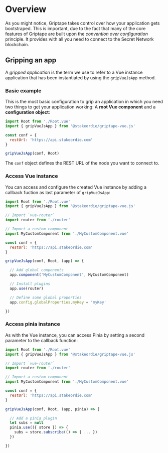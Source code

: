 # Overview

As you might notice, Griptape takes control over how your application gets bootstraped. This is important, due to the
fact that many of the core features of Griptape are built upon the *convention over configuration* principle. It
provides with all you need to connect to the Secret Network blockchain.

## Gripping an app

A *gripped application* is the term we use to refer to a Vue instance application that has been instantiated by using
the `gripVueJsApp` method.

### Basic example

This is the most basic configuration to grip an application in which you need two things to get your application
working: A **root Vue component** and a **configuration object**:

```js
import Root from './Root.vue'
import { gripVueJsApp } from '@stakeordie/griptape-vue.js'

const conf = {
  restUrl: 'https://api.stakeordie.com'
}

gripVueJsApp(conf, Root)
```

The `conf` object defines the REST URL of the node you want to connect to.

### Access Vue instance

You can access and configure the created Vue instance by adding a callback fuction as last parameter of
`gripVueJsApp`:

```js
import Root from './Root.vue'
import { gripVueJsApp } from '@stakeordie/griptape-vue.js'

// Import `vue-router`
import router from './router'

// Import a custom component
import MyCustomComponent from './MyCustomComponent.vue'

const conf = {
  restUrl: 'https://api.stakeordie.com'
}

gripVueJsApp(conf, Root, (app) => {

  // Add global components
  app.component('MyCustomComponent', MyCustomComponent)

  // Install plugins
  app.use(router)

  // Define some global properties
  app.config.globalProperties.myKey = 'myKey'

})
```

### Access pinia instance

As with the Vue instance, you can access Pinia by setting a second parameter to the callback function:

```js
import Root from './Root.vue'
import { gripVueJsApp } from '@stakeordie/griptape-vue.js'

// Import `vue-router`
import router from './router'

// Import a custom component
import MyCustomComponent from './MyCustomComponent.vue'

const conf = {
  restUrl: 'https://api.stakeordie.com'
}

gripVueJsApp(conf, Root, (app, pinia) => {

  // Add a pinia plugin
  let subs = null
  pinia.use(({ store }) => {
    subs = store.subscribe(() => { ... })
  })

})
```
